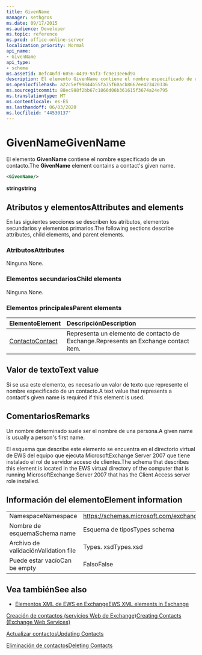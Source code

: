 ```yaml
---
title: GivenName
manager: sethgros
ms.date: 09/17/2015
ms.audience: Developer
ms.topic: reference
ms.prod: office-online-server
localization_priority: Normal
api_name:
- GivenName
api_type:
- schema
ms.assetid: 8efc46fd-6056-4439-9af3-fc9e13ee6d9a
description: El elemento GivenName contiene el nombre especificado de un contacto.
ms.openlocfilehash: a22c5ef99844b55fa75f60acb8667ee423420336
ms.sourcegitcommit: 88ec988f2bb67c1866d06b361615f3674a24e795
ms.translationtype: MT
ms.contentlocale: es-ES
ms.lasthandoff: 06/03/2020
ms.locfileid: "44530137"
---
```

# <a name="givenname"></a><span data-ttu-id="4bac0-103">GivenName</span><span class="sxs-lookup"><span data-stu-id="4bac0-103">GivenName</span></span>

<span data-ttu-id="4bac0-104">El elemento **GivenName** contiene el nombre especificado de un contacto.</span><span class="sxs-lookup"><span data-stu-id="4bac0-104">The **GivenName** element contains a contact's given name.</span></span> 
  
```xml
<GivenName/>
```

 <span data-ttu-id="4bac0-105">**string**</span><span class="sxs-lookup"><span data-stu-id="4bac0-105">**string**</span></span>
## <a name="attributes-and-elements"></a><span data-ttu-id="4bac0-106">Atributos y elementos</span><span class="sxs-lookup"><span data-stu-id="4bac0-106">Attributes and elements</span></span>

<span data-ttu-id="4bac0-107">En las siguientes secciones se describen los atributos, elementos secundarios y elementos primarios.</span><span class="sxs-lookup"><span data-stu-id="4bac0-107">The following sections describe attributes, child elements, and parent elements.</span></span>
  
### <a name="attributes"></a><span data-ttu-id="4bac0-108">Atributos</span><span class="sxs-lookup"><span data-stu-id="4bac0-108">Attributes</span></span>

<span data-ttu-id="4bac0-109">Ninguna.</span><span class="sxs-lookup"><span data-stu-id="4bac0-109">None.</span></span>
  
### <a name="child-elements"></a><span data-ttu-id="4bac0-110">Elementos secundarios</span><span class="sxs-lookup"><span data-stu-id="4bac0-110">Child elements</span></span>

<span data-ttu-id="4bac0-111">Ninguna.</span><span class="sxs-lookup"><span data-stu-id="4bac0-111">None.</span></span>
  
### <a name="parent-elements"></a><span data-ttu-id="4bac0-112">Elementos principales</span><span class="sxs-lookup"><span data-stu-id="4bac0-112">Parent elements</span></span>

|<span data-ttu-id="4bac0-113">**Elemento**</span><span class="sxs-lookup"><span data-stu-id="4bac0-113">**Element**</span></span>|<span data-ttu-id="4bac0-114">**Descripción**</span><span class="sxs-lookup"><span data-stu-id="4bac0-114">**Description**</span></span>|
|:-----|:-----|
|[<span data-ttu-id="4bac0-115">Contacto</span><span class="sxs-lookup"><span data-stu-id="4bac0-115">Contact</span></span>](contact.md) <br/> |<span data-ttu-id="4bac0-116">Representa un elemento de contacto de Exchange.</span><span class="sxs-lookup"><span data-stu-id="4bac0-116">Represents an Exchange contact item.</span></span>  <br/> |
   
## <a name="text-value"></a><span data-ttu-id="4bac0-117">Valor de texto</span><span class="sxs-lookup"><span data-stu-id="4bac0-117">Text value</span></span>

<span data-ttu-id="4bac0-118">Si se usa este elemento, es necesario un valor de texto que represente el nombre especificado de un contacto.</span><span class="sxs-lookup"><span data-stu-id="4bac0-118">A text value that represents a contact's given name is required if this element is used.</span></span>
  
## <a name="remarks"></a><span data-ttu-id="4bac0-119">Comentarios</span><span class="sxs-lookup"><span data-stu-id="4bac0-119">Remarks</span></span>

<span data-ttu-id="4bac0-120">Un nombre determinado suele ser el nombre de una persona.</span><span class="sxs-lookup"><span data-stu-id="4bac0-120">A given name is usually a person's first name.</span></span>
  
<span data-ttu-id="4bac0-121">El esquema que describe este elemento se encuentra en el directorio virtual de EWS del equipo que ejecuta MicrosoftExchange Server 2007 que tiene instalado el rol de servidor acceso de clientes.</span><span class="sxs-lookup"><span data-stu-id="4bac0-121">The schema that describes this element is located in the EWS virtual directory of the computer that is running MicrosoftExchange Server 2007 that has the Client Access server role installed.</span></span>
  
## <a name="element-information"></a><span data-ttu-id="4bac0-122">Información del elemento</span><span class="sxs-lookup"><span data-stu-id="4bac0-122">Element information</span></span>

|||
|:-----|:-----|
|<span data-ttu-id="4bac0-123">Namespace</span><span class="sxs-lookup"><span data-stu-id="4bac0-123">Namespace</span></span>  <br/> |https://schemas.microsoft.com/exchange/services/2006/types  <br/> |
|<span data-ttu-id="4bac0-124">Nombre de esquema</span><span class="sxs-lookup"><span data-stu-id="4bac0-124">Schema name</span></span>  <br/> |<span data-ttu-id="4bac0-125">Esquema de tipos</span><span class="sxs-lookup"><span data-stu-id="4bac0-125">Types schema</span></span>  <br/> |
|<span data-ttu-id="4bac0-126">Archivo de validación</span><span class="sxs-lookup"><span data-stu-id="4bac0-126">Validation file</span></span>  <br/> |<span data-ttu-id="4bac0-127">Types. xsd</span><span class="sxs-lookup"><span data-stu-id="4bac0-127">Types.xsd</span></span>  <br/> |
|<span data-ttu-id="4bac0-128">Puede estar vacío</span><span class="sxs-lookup"><span data-stu-id="4bac0-128">Can be empty</span></span>  <br/> |<span data-ttu-id="4bac0-129">Falso</span><span class="sxs-lookup"><span data-stu-id="4bac0-129">False</span></span>  <br/> |
   
## <a name="see-also"></a><span data-ttu-id="4bac0-130">Vea también</span><span class="sxs-lookup"><span data-stu-id="4bac0-130">See also</span></span>



- [<span data-ttu-id="4bac0-131">Elementos XML de EWS en Exchange</span><span class="sxs-lookup"><span data-stu-id="4bac0-131">EWS XML elements in Exchange</span></span>](ews-xml-elements-in-exchange.md)


[<span data-ttu-id="4bac0-132">Creación de contactos (servicios Web de Exchange)</span><span class="sxs-lookup"><span data-stu-id="4bac0-132">Creating Contacts (Exchange Web Services)</span></span>](https://msdn.microsoft.com/library/4845917e-70d1-481c-bbd7-011ec6571789%28Office.15%29.aspx)
  
[<span data-ttu-id="4bac0-133">Actualizar contactos</span><span class="sxs-lookup"><span data-stu-id="4bac0-133">Updating Contacts</span></span>](https://msdn.microsoft.com/library/9a865953-b94a-4229-b632-2dee433314be%28Office.15%29.aspx)
  
[<span data-ttu-id="4bac0-134">Eliminación de contactos</span><span class="sxs-lookup"><span data-stu-id="4bac0-134">Deleting Contacts</span></span>](https://msdn.microsoft.com/library/fcc3dc84-cd3e-455e-a1a7-ae6921c9b588%28Office.15%29.aspx)

